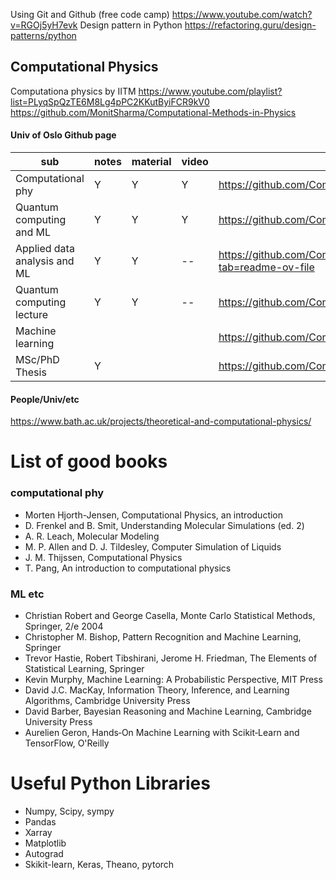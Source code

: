 
Using Git and Github (free code camp)  https://www.youtube.com/watch?v=RGOj5yH7evk
Design pattern in Python  https://refactoring.guru/design-patterns/python



## Computational Physics  

Computationa physics by IITM   https://www.youtube.com/playlist?list=PLyqSpQzTE6M8Lg4pPC2KKutByiFCR9kV0  
https://github.com/MonitSharma/Computational-Methods-in-Physics

#### Univ of Oslo Github page

| sub | notes | material | video | Link |
|----|----|----|----|----|
|Computational phy| Y| Y| Y |https://github.com/CompPhysics/ComputationalPhysics|
|Quantum computing and ML|Y|Y|Y|https://github.com/CompPhysics/QuantumComputingMachineLearning|
|Applied data analysis and ML|Y|Y| -- | https://github.com/CompPhysics/MachineLearning/tree/master?tab=readme-ov-file|
|Quantum computing lecture| Y|Y|--| https://github.com/CompPhysics/QuantumComputingLectures|
|Machine learning||||https://github.com/CompPhysics/MachineLearningMSU|
|MSc/PhD Thesis| Y|||https://github.com/CompPhysics/ThesisProjects/tree/master||

#### People/Univ/etc
https://www.bath.ac.uk/projects/theoretical-and-computational-physics/

# List of good books
### computational phy
* Morten Hjorth-Jensen, Computational Physics, an introduction
* D. Frenkel and B. Smit, Understanding Molecular Simulations (ed. 2)
* A. R. Leach, Molecular Modeling
* M. P. Allen and D. J. Tildesley, Computer Simulation of Liquids
* J. M. Thijssen, Computational Physics
* T. Pang, An introduction to computational physics

### ML etc
* Christian Robert and George Casella, Monte Carlo Statistical Methods, Springer, 2/e 2004
* Christopher M. Bishop, Pattern Recognition and Machine Learning, Springer
* Trevor Hastie, Robert Tibshirani, Jerome H. Friedman, The Elements of Statistical Learning, Springer
* Kevin Murphy, Machine Learning: A Probabilistic Perspective, MIT Press
* David J.C. MacKay, Information Theory, Inference, and Learning Algorithms, Cambridge University Press
* David Barber, Bayesian Reasoning and Machine Learning, Cambridge University Press
* Aurelien Geron, Hands‑On Machine Learning with Scikit‑Learn and TensorFlow, O'Reilly


# Useful Python Libraries
* Numpy, Scipy, sympy
* Pandas
* Xarray
* Matplotlib
* Autograd
* Skikit-learn, Keras, Theano, pytorch
